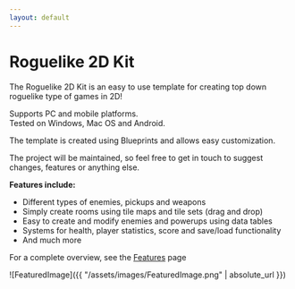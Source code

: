 ```yaml
---
layout: default
---
```


# Roguelike 2D Kit

The Roguelike 2D Kit is an easy to use template for creating top down roguelike type of games in 2D!

Supports PC and mobile platforms.  
Tested on Windows, Mac OS and Android. 

The template is created using Blueprints and allows easy customization.
 
The project will be maintained, so feel free to get in touch to suggest changes, features or anything else.

__Features include:__ 

- Different types of enemies, pickups and weapons
- Simply create rooms using tile maps and tile sets (drag and drop)
- Easy to create and modify enemies and powerups using data tables
- Systems for health, player statistics, score and save/load functionality
- And much more

For a complete overview, see the [Features](https://gracesgames.github.io/Roguelike2DKit/features/) page

![FeaturedImage]({{ "/assets/images/FeaturedImage.png" | absolute_url }})